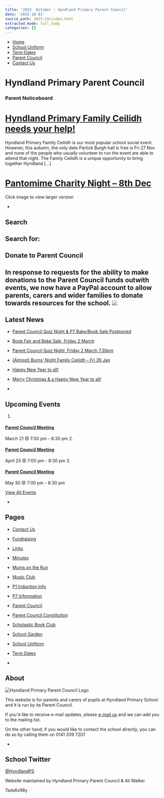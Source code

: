 ```yaml
---
title: '2015  October : Hyndland Primary Parent Council'
date: '2025-10-01'
source_path: 2015/10/index.html
extracted_mode: full_body
categories: []
---
```

- [Home](http://www.hyndlandprimaryparentcouncil.org)
- [School Uniform](school-uniform/)
- [Term Dates](term-dates/)
- [Parent Council](parent-council/)
- [Contact Us](contact-us/)

# Hyndland Primary Parent Council

### Parent Noticeboard

# [Hyndland Primary Family Ceilidh needs your help!](news/hyndland-primary-family-ceilidh-needs-your-help/)

Hyndland Primary Family Ceilidh is our most popular school social event. However, this autumn, the only date Partick Burgh hall is free is Fri 27 Nov and none of the people who usually volunteer to run the event are able to attend that night. The Family Ceilidh is a unique opportunity to bring together Hyndland […]

# [Pantomime Charity Night – 8th Dec](news/pantomime-charity-night-8th-dec/)

Click image to view larger version

- 
## Search

Search for:
- 
## Donate to Parent Council

In response to requests for the ability to make donations to the Parent Council funds outwith events, we now have a PayPal account to allow parents, carers and wider families to donate towards resources for the school. [![](https://www.paypalobjects.com/en_US/i/btn/x-click-butcc-donate.gif)](https://www.paypal.com/cgi-bin/webscr?cmd=_s-xclick&hosted_button_id=BW7E8PDGXH45Y)
- 
## Latest News

- [Parent Council Quiz Night & P7 Bake/Book Sale Postponed](news/parent-council-quiz-night-p7-bake-book-sale-postponed/)
- [Book Fair and Bake Sale, Friday 2 March](news/book-fair-and-bake-sale-friday-2-march/)
- [Parent Council Quiz Night, Friday 2 March 7.30pm](news/parent-council-quiz-night-friday-2-march-7-30pm/)
- [(Almost) Burns’ Night Family Ceilidh – Fri 26 Jan](news/almost-burns-night-family-ceilidh-fri-26-jan/)
- [Happy New Year to all!](news/happy-new-year-to-all/)
- [Merry Christmas & a Happy New Year to all!](news/merry-christmas-a-happy-new-year-to-all/)

- 
## Upcoming Events

1. 
#### [Parent Council Meeting](event/parent-council-meeting-17/)

March 21 @ 7:00 pm - 8:30 pm
2. 
#### [Parent Council Meeting](event/parent-council-meeting-18/)

April 25 @ 7:00 pm - 8:30 pm
3. 
#### [Parent Council Meeting](event/parent-council-meeting-19/)

May 30 @ 7:00 pm - 8:30 pm

[View All Events](events/)

- 
## Pages

- [Contact Us](contact-us/)
- [Fundraising](fundraising/)
- [Links](links/)
- [Minutes](minutes-archive/)
- [Mums on the Run](mums-on-the-run/)
- [Music Club](music-club/)
- [P1 Induction Info](p1-induction-info/)
- [P7 Information](p7-information/)
- [Parent Council](parent-council/)
- [Parent Council Constitution](parent-council-constitution/)
- [Scholastic Book Club](scholastic-book-club/)
- [School Garden](school-garden/)
- [School Uniform](school-uniform/)
- [Term Dates](term-dates/)

- 
## About

 ![Hyndland Primary Parent Council Logo](/assets/images/2012/02/logo.gif)

This website is for parents and carers of pupils at Hyndland Primary School and it is run by its Parent Council.

If you'd like to receive e-mail updates, please [e-mail us](mailto:enquiries@hyndlandprimaryparentcouncil.org) and we can add you to the mailing list.

On the other hand, if you would like to contact the school directly, you can do so by calling them on 0141 339 7207

- 
## School Twitter
[@HyndlandPS](https://twitter.com/HyndlandPS)

Website maintained by Hyndland Primary Parent Council & Ali Walker

7ads6x98y
